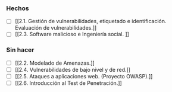### Hechos
- [ ] [[2.1. Gestión de vulnerabilidades, etiquetado e identificación. Evaluación de vulnerabilidades.]]
- [ ] [[2.3. Software malicioso e Ingeniería social. ]]
### Sin hacer
- [ ] [[2.2. Modelado de Amenazas.]]
- [ ] [[2.4. Vulnerabilidades de bajo nivel y de red.]]
- [ ] [[2.5. Ataques a aplicaciones web. (Proyecto OWASP).]]
- [ ] [[2.6. Introducción al Test de Penetración.]]